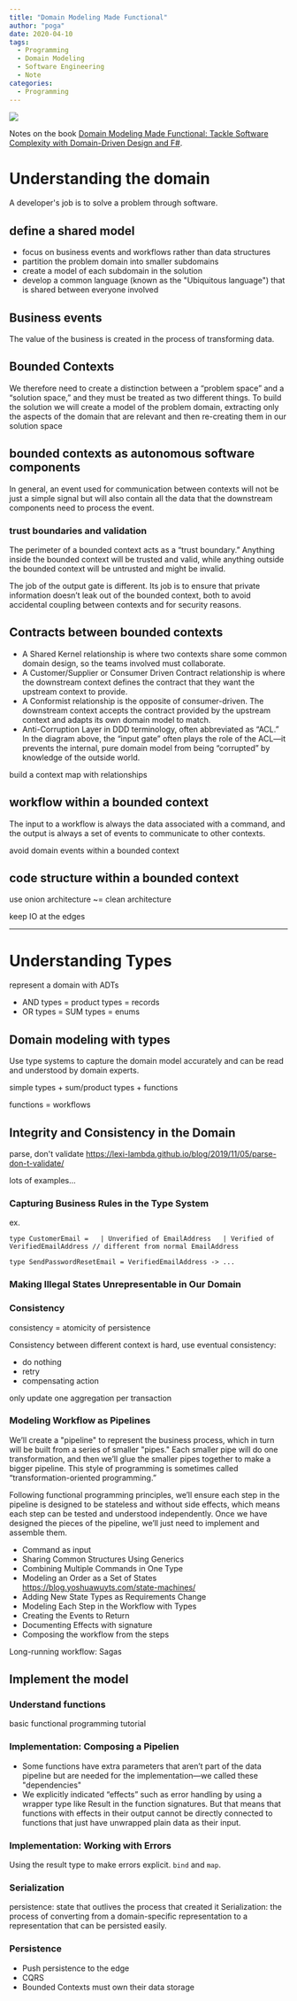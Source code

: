 ```yaml
---
title: "Domain Modeling Made Functional"
author: "poga"
date: 2020-04-10
tags:
  - Programming
  - Domain Modeling
  - Software Engineering
  - Note
categories:
  - Programming
---
```


![](/post/2020-04-10_domain-modeling-made-functional/book.jpg)

Notes on the book [Domain Modeling Made Functional: Tackle Software Complexity with Domain-Driven Design and F#](https://www.amazon.com/Domain-Modeling-Made-Functional-Domain-Driven/dp/1680502549).

<!--more-->

# Understanding the domain

A developer's job is to solve a problem through software.

## define a shared model

* focus on business events and workflows rather than data structures
* partition the problem domain into smaller subdomains
* create a model of each subdomain in the solution
* develop a common language (known as the "Ubiquitous language") that is shared between everyone involved

## Business events

The value of the business is created in the process of transforming data.

## Bounded Contexts

We therefore need to create a distinction between a “problem space” and a “solution space,” and they must be treated as two different things. To build the solution we will create a model of the problem domain, extracting only the aspects of the domain that are relevant and then re-creating them in our solution space

## bounded contexts as autonomous software components

In general, an event used for communication between contexts will not be just a simple signal but will also contain all the data that the downstream components need to process the event.

### trust boundaries and validation

The perimeter of a bounded context acts as a “trust boundary.” Anything inside the bounded context will be trusted and valid, while anything outside the bounded context will be untrusted and might be invalid.

The job of the output gate is different. Its job is to ensure that private information doesn’t leak out of the bounded context, both to avoid accidental coupling between contexts and for security reasons.

## Contracts between bounded contexts

* A Shared Kernel relationship is where two contexts share some common domain design, so the teams involved must collaborate.
* A Customer/Supplier or Consumer Driven Contract relationship is where the downstream context defines the contract that they want the upstream context to provide.
* A Conformist relationship is the opposite of consumer-driven. The downstream context accepts the contract provided by the upstream context and adapts its own domain model to match.
* Anti-Corruption Layer in DDD terminology, often abbreviated as “ACL.” In the diagram above, the “input gate” often plays the role of the ACL—it prevents the internal, pure domain model from being “corrupted” by knowledge of the outside world.

build a context map with relationships

## workflow within a bounded context

The input to a workflow is always the data associated with a command, and the output is always a set of events to communicate to other contexts.

avoid domain events within a bounded context

## code structure within a bounded context

use onion architecture ~= clean architecture

keep IO at the edges

---

# Understanding Types

represent a domain with ADTs

* AND types = product types = records
* OR types = SUM types = enums

## Domain modeling with types

Use type systems to capture the domain model accurately and can be read and understood by domain experts.

simple types + sum/product types + functions

functions = workflows

## Integrity and Consistency in the Domain

parse, don't validate https://lexi-lambda.github.io/blog/2019/11/05/parse-don-t-validate/

lots of examples...

### Capturing Business Rules in the Type System

ex.
```
type​ CustomerEmail = ​  | Unverified ​of​ EmailAddress ​  | Verified ​of​ VerifiedEmailAddress ​// different from normal EmailAddress​

type​ SendPasswordResetEmail = VerifiedEmailAddress -> ...
```

### Making Illegal States Unrepresentable in Our Domain

### Consistency

consistency = atomicity of persistence

Consistency between different context is hard, use eventual consistency:

* do nothing
* retry
* compensating action

only update one aggregation per transaction

### Modeling Workflow as Pipelines

We’ll create a "pipeline" to represent the business process, which in turn will be built from a series of smaller "pipes." Each smaller pipe will do one transformation, and then we’ll glue the smaller pipes together to make a bigger pipeline. This style of programming is sometimes called “transformation-oriented programming.”

Following functional programming principles, we’ll ensure each step in the pipeline is designed to be stateless and without side effects, which means each step can be tested and understood independently. Once we have designed the pieces of the pipeline, we’ll just need to implement and assemble them.

* Command as input
* Sharing Common Structures Using Generics
* Combining Multiple Commands in One Type
* Modeling an Order as a Set of States https://blog.yoshuawuyts.com/state-machines/
* Adding New State Types as Requirements Change
* Modeling Each Step in the Workflow with Types
* Creating the Events to Return
* Documenting Effects with signature
* Composing the workflow from the steps

Long-running workflow: Sagas

## Implement the model

### Understand functions

basic functional programming tutorial

### Implementation: Composing a Pipelien

* Some functions have extra parameters that aren’t part of the data pipeline but are needed for the implementation—we called these "dependencies"
* We explicitly indicated “effects” such as error handling by using a wrapper type like Result in the function signatures. But that means that functions with effects in their output cannot be directly connected to functions that just have unwrapped plain data as their input.

### Implementation: Working with Errors

Using the result type to make errors explicit. `bind` and `map`.

### Serialization

persistence: state that outlives the process that created it
Serialization: the process of converting from a domain-specific representation to a representation that can be persisted easily.

### Persistence

* Push persistence to the edge
* CQRS
* Bounded Contexts must own their data storage
